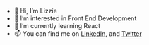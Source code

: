 - 👋 Hi, I’m Lizzie
- 👀 I’m interested in Front End Development
- 🌱 I’m currently learning React
- 📫 You can find me on [LinkedIn](https://www.linkedin.com/in/lizzie-e-a205aab4/), and [Twitter](https://twitter.com/l_erwood)

<!---
l-erw/l-erw is a ✨ special ✨ repository because its `README.md` (this file) appears on your GitHub profile.
You can click the Preview link to take a look at your changes.
--->

